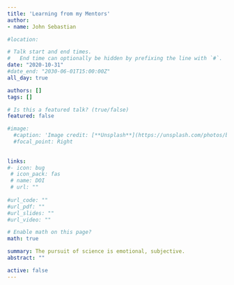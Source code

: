 ```yaml
---
title: 'Learning from my Mentors'
author:
- name: John Sebastian

#location: 

# Talk start and end times.
#   End time can optionally be hidden by prefixing the line with `#`.
date: "2020-10-31"
#date_end: "2030-06-01T15:00:00Z"
all_day: true

authors: []
tags: []

# Is this a featured talk? (true/false)
featured: false

#image:
  #caption: 'Image credit: [**Unsplash**](https://unsplash.com/photos/bzdhc5b3Bxs)'
  #focal_point: Right
  
  
links:
#- icon: bug 
 # icon_pack: fas
 # name: DOI
 # url: ""
  
#url_code: ""
#url_pdf: ""
#url_slides: ""
#url_video: ""

# Enable math on this page?
math: true

summary: The pursuit of science is emotional, subjective. 
abstract: ""

active: false
---
```

